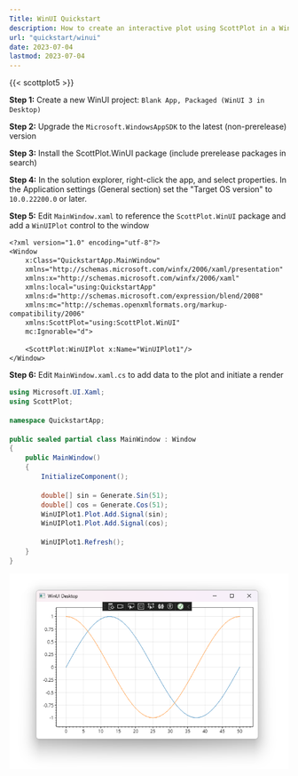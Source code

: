 ```yaml
---
Title: WinUI Quickstart
description: How to create an interactive plot using ScottPlot in a WinUI application
url: "quickstart/winui"
date: 2023-07-04
lastmod: 2023-07-04
---
```


{{< scottplot5 >}}

**Step 1:** Create a new WinUI project: `Blank App, Packaged (WinUI 3 in Desktop)`

**Step 2:** Upgrade the `Microsoft.WindowsAppSDK` to the latest (non-prerelease) version

**Step 3:** Install the ScottPlot.WinUI package (include prerelease packages in search)

**Step 4:** In the solution explorer, right-click the app, and select properties. In the Application settings (General section) set the "Target OS version" to `10.0.22200.0` or later.

**Step 5:** Edit `MainWindow.xaml` to reference the `ScottPlot.WinUI` package and add a `WinUIPlot` control to the window

```xaml
<?xml version="1.0" encoding="utf-8"?>
<Window
    x:Class="QuickstartApp.MainWindow"
    xmlns="http://schemas.microsoft.com/winfx/2006/xaml/presentation"
    xmlns:x="http://schemas.microsoft.com/winfx/2006/xaml"
    xmlns:local="using:QuickstartApp"
    xmlns:d="http://schemas.microsoft.com/expression/blend/2008"
    xmlns:mc="http://schemas.openxmlformats.org/markup-compatibility/2006"
    xmlns:ScottPlot="using:ScottPlot.WinUI"
    mc:Ignorable="d">

    <ScottPlot:WinUIPlot x:Name="WinUIPlot1"/>
</Window>
```

**Step 6:** Edit `MainWindow.xaml.cs` to add data to the plot and initiate a render

```cs
using Microsoft.UI.Xaml;
using ScottPlot;

namespace QuickstartApp;

public sealed partial class MainWindow : Window
{
    public MainWindow()
    {
        InitializeComponent();

        double[] sin = Generate.Sin(51);
        double[] cos = Generate.Cos(51);
        WinUIPlot1.Plot.Add.Signal(sin);
        WinUIPlot1.Plot.Add.Signal(cos);

        WinUIPlot1.Refresh();
    }
}
```

![](scottplot-winui-quickstart.png)